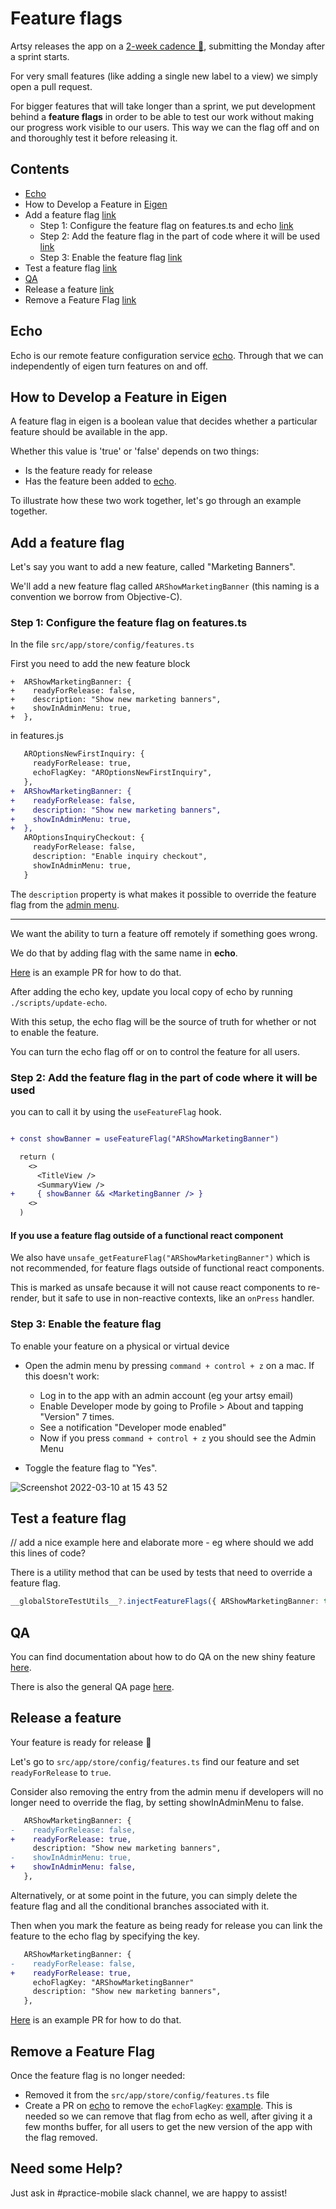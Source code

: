 # Feature flags

Artsy releases the app on a [2-week cadence 🔐](https://www.notion.so/artsy/2-week-Release-Cadence-f3427549d9cb4d8b809ad16c57338c2d), submitting the Monday after a sprint starts.

For very small features (like adding a single new label to a view) we simply open a pull request.

For bigger features that will take longer than a sprint, we put development behind a **feature flags** in order to be able to test our work without making our progress work visible to our users. This way we can the flag off and on and thoroughly test it before releasing it.

## Contents

- [Echo](#echo)
- How to Develop a Feature in [Eigen](#how-to-develop-a-feature-in-eigen)
- Add a feature flag [link](#add-a-feature-flag)
  - Step 1: Configure the feature flag on features.ts and echo [link](#step-1-configure-the-feature-flag-on-featurests)
  - Step 2: Add the feature flag in the part of code where it will be used [link](#step-2-add-the-feature-flag-in-the-part-of-code-where-it-will-be-used)
  - Step 3: Enable the feature flag [link](#step-3-enable-the-feature-flag)
- Test a feature flag [link](#test-a-feature-flag)
- [QA](#qa)
- Release a feature [link](#release-a-feature)
- Remove a Feature Flag [link](#remove-a-feature-flag)

## Echo

Echo is our remote feature configuration service [echo](https://github.com/artsy/echo). Through that we can independently of eigen turn features on and off.

## How to Develop a Feature in Eigen

A feature flag in eigen is a boolean value that decides whether a particular feature should be available in the app.

Whether this value is 'true' or 'false' depends on two things:

- Is the feature ready for release
- Has the feature been added to [echo](https://github.com/artsy/echo).

To illustrate how these two work together, let's go through an example together.

## Add a feature flag

Let's say you want to add a new feature, called "Marketing Banners".

We'll add a new feature flag called `ARShowMarketingBanner` (this naming is a convention we borrow from Objective-C).

### Step 1: Configure the feature flag on features.ts

In the file `src/app/store/config/features.ts`

First you need to add the new feature block

```
+  ARShowMarketingBanner: {
+    readyForRelease: false,
+    description: "Show new marketing banners",
+    showInAdminMenu: true,
+  },
```

in features.js

```diff
   AROptionsNewFirstInquiry: {
     readyForRelease: true,
     echoFlagKey: "AROptionsNewFirstInquiry",
   },
+  ARShowMarketingBanner: {
+    readyForRelease: false,
+    description: "Show new marketing banners",
+    showInAdminMenu: true,
+  },
   AROptionsInquiryCheckout: {
     readyForRelease: false,
     description: "Enable inquiry checkout",
     showInAdminMenu: true,
   }
```

The `description` property is what makes it possible to override the feature flag from the [admin menu](/admin_menu.md).

---

We want the ability to turn a feature off remotely if something goes wrong.

We do that by adding flag with the same name in **echo**.

[Here](https://github.com/artsy/echo/commit/978a103e2c67a8010fabb2184f84aaef31d16f93) is an example PR for how to do that.

After adding the echo key, update you local copy of echo by running `./scripts/update-echo`.

With this setup, the echo flag will be the source of truth for whether or not to enable the feature.

You can turn the echo flag off or on to control the feature for all users.

### Step 2: Add the feature flag in the part of code where it will be used

you can to call it by using the `useFeatureFlag` hook.

```diff

+ const showBanner = useFeatureFlag("ARShowMarketingBanner")

  return (
    <>
      <TitleView />
      <SummaryView />
+     { showBanner && <MarketingBanner /> }
    <>
  )
```

#### If you use a feature flag outside of a functional react component

We also have `unsafe_getFeatureFlag("ARShowMarketingBanner")` which is not recommended, for feature flags outside of functional react components.

This is marked as unsafe because it will not cause react components to re-render, but it safe to use in non-reactive contexts, like an `onPress` handler.

### Step 3: Enable the feature flag

To enable your feature on a physical or virtual device

- Open the admin menu by pressing `command + control + z` on a mac. If this doesn't work:

  - Log in to the app with an admin account (eg your artsy email)
  - Enable Developer mode by going to Profile > About and tapping "Version" 7 times.
  - See a notification "Developer mode enabled"
  - Now if you press `command + control + z` you should see the Admin Menu

- Toggle the feature flag to "Yes".

![Screenshot 2022-03-10 at 15 43 52](https://user-images.githubusercontent.com/36475005/157685742-51e8b58d-9a87-441c-a2d7-184bfa0adc45.png)

## Test a feature flag

// add a nice example here and elaborate more - eg where should we add this lines of code?

There is a utility method that can be used by tests that need to override a feature flag.

```ts
__globalStoreTestUtils__?.injectFeatureFlags({ ARShowMarketingBanner: true })
```

## QA

You can find documentation about how to do QA on the new shiny feature [here](https://www.notion.so/artsy/Setting-up-a-QA-script-for-a-New-Feature-from-a-non-MX-Team-5569acfd38f84c4b80e9af5c1d5389e8).

There is also the general QA page [here](https://www.notion.so/artsy/QA-decba0c3a57a4508b726f3a8624ceca3).

## Release a feature

Your feature is ready for release 🎉

Let's go to `src/app/store/config/features.ts` find our feature and set `readyForRelease` to `true`.

Consider also removing the entry from the admin menu if developers will no longer need to override the flag, by setting showInAdminMenu to false.

```diff
   ARShowMarketingBanner: {
-    readyForRelease: false,
+    readyForRelease: true,
     description: "Show new marketing banners",
-    showInAdminMenu: true,
+    showInAdminMenu: false,
   },
```

Alternatively, or at some point in the future, you can simply delete the feature flag and all the conditional branches associated with it.

Then when you mark the feature as being ready for release you can link the feature to the echo flag by specifying the key.

```diff
   ARShowMarketingBanner: {
-    readyForRelease: false,
+    readyForRelease: true,
     echoFlagKey: "ARShowMarketingBanner"
     description: "Show new marketing banners",
   },
```

[Here](https://github.com/artsy/echo/pull/70/files) is an example PR for how to do that.

## Remove a Feature Flag

Once the feature flag is no longer needed:

- Removed it from the `src/app/store/config/features.ts` file
- Create a PR on [echo](https://github.com/artsy/echo) to remove the `echoFlagKey`: [example](https://github.com/artsy/echo/pull/86). This is needed so we can remove that flag from echo as well, after giving it a few months buffer, for all users to get the new version of the app with the flag removed.

## Need some Help?

Just ask in #practice-mobile slack channel, we are happy to assist!
